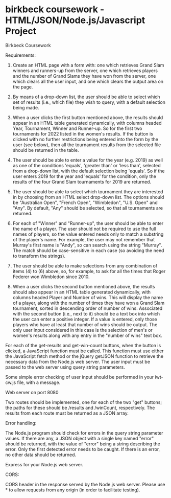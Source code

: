 # birkbeck coursework - HTML/JSON/Node.js/Javascript Project
Birkbeck Coursework

Requirements:

1. Create an HTML page with a form with:
one which retrieves Grand Slam winners and runners-up from the server,
one which retrieves players and the number of Grand Slams they have won from the server,
one which clears all the user input, and
one which clears the output area on the page.

2. By means of a drop-down list, the user should be able to select which set of results (i.e., which file) they wish to query, with a default selection being made.

3. When a user clicks the first button mentioned above, the results should appear in an HTML table generated dynamically, with columns headed Year, Tournament, Winner and Runner-up. So for the first two tournaments for 2022 listed in the women's results. If the button is clicked with no further restrictions being entered into the form by the user (see below), then all the tournament results from the selected file should be returned in the table.
   
4. The user should be able to enter a value for the year (e.g. 2019) as well as one of the conditions 'equals', 'greater than' or 'less than', selected from a drop-down list, with the default selection being 'equals'. So if the user enters 2019 for the year and 'equals' for the condition, only the results of the four Grand Slam tournaments for 2019 are returned.
   
5. The user should be able to select which tournament they are interested in by choosing from an HTML select drop-down list. The options should be "Australian Open", "French Open", "Wimbledon", "U.S. Open" and "Any". By default, "Any" should be selected, so that all tournaments are returned.
   
6. For each of "Winner" and "Runner-up", the user should be able to enter the name of a player. The user should not be required to use the full names of players, so the value entered needs only to match a substring of the player's name. For example, the user may not remember that Murray's first name is "Andy", so can search using the string "Murray". The match should be case-sensitive in each case (so avoiding the need to transform the strings).
   
7. The user should be able to make selections from any combination of items (4) to (6) above, so, for example, to ask for all the times that Roger Federer won Wimbledon since 2010.

8. When a user clicks the second button mentioned above, the results should also appear in an HTML table generated dynamically, with columns headed Player and Number of wins. This will display the name of a player, along with the number of times they have won a Grand Slam tournament, sorted in descending order of number of wins.
Associated with the second button (i.e., next to it) should be a text box into which the user can enter a positive integer. If a value is entered, only those players who have at least that number of wins should be output. The only user input considered in this case is the selection of men's or women's results along with any entry in the "number of wins" text box.

For each of the get-results and get-win-count buttons, when the button is clicked, a JavaScript function must be called. This function must use either the JavaScript fetch method or the jQuery getJSON function to retrieve the necessary data from the Node.js web server. The user input must be passed to the web server using query string parameters.

Some simple error checking of user input should be performed in your iwt-cw.js file, with a message.

Web server on port 8080

Two routes should be implemented, one for each of the two "get" buttons; the paths for these should be /results and /winCount, respectively. The results from each route must be returned as a JSON array.

Error handling:

The Node.js program should check for errors in the query string parameter values. If there are any, a JSON object with a single key named "error" should be returned, with the value of "error" being a string describing the error. Only the first detected error needs to be caught. If there is an error, no other data should be returned.

Express for your Node.js web server.

CORS:

CORS header in the response served by the Node.js web server. Please use * to allow requests from any origin (in order to facilitate testing).





